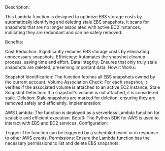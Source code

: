 Description:

This Lambda function is designed to optimize EBS storage costs by automatically identifying and deleting stale EBS snapshots. It scans for snapshots that are no longer associated with active EC2 instances, indicating they are redundant and can be safely removed.

Benefits:

Cost Reduction: Significantly reduces EBS storage costs by eliminating unnecessary snapshots.
Efficiency: Automates the snapshot cleanup process, saving time and effort.
Data Integrity: Ensures that only truly stale snapshots are deleted, preserving important data.
How it Works:

Snapshot Identification: The function fetches all EBS snapshots owned by the current account.
Volume Association Check: For each snapshot, it verifies if the associated volume is attached to an active EC2 instance.
Stale Snapshot Detection: If a snapshot's volume is not attached, it is considered stale.
Deletion: Stale snapshots are marked for deletion, ensuring they are removed safely and efficiently.
Implementation:

AWS Lambda: The function is deployed as a serverless Lambda function for scalable and efficient execution.
Boto3: The Python SDK for AWS is used to interact with EBS and EC2 services.
Configuration:

Trigger: The function can be triggered by a scheduled event or in response to other AWS events.
Permissions: Ensure the Lambda function has the necessary permissions to list and delete EBS snapshots.